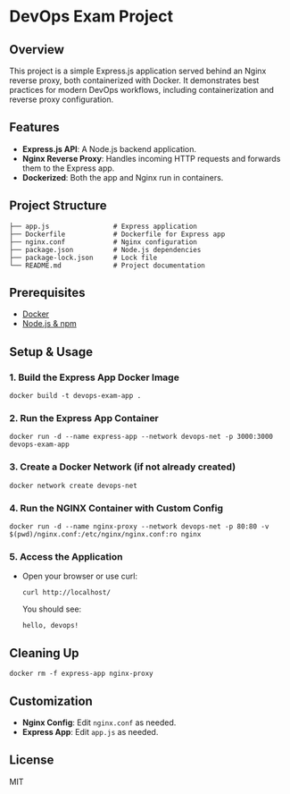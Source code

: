 # DevOps Exam Project

## Overview

This project is a simple Express.js application served behind an Nginx reverse proxy, both containerized with Docker. It demonstrates best practices for modern DevOps workflows, including containerization and reverse proxy configuration.

## Features

-  **Express.js API**: A Node.js backend application.
-  **Nginx Reverse Proxy**: Handles incoming HTTP requests and forwards them to the Express app.
-  **Dockerized**: Both the app and Nginx run in containers.

## Project Structure

```
├── app.js                # Express application
├── Dockerfile            # Dockerfile for Express app
├── nginx.conf            # Nginx configuration
├── package.json          # Node.js dependencies
├── package-lock.json     # Lock file
└── README.md             # Project documentation
```

## Prerequisites

-  [Docker](https://www.docker.com/get-started)
-  [Node.js & npm](https://nodejs.org/)

## Setup & Usage

### 1. Build the Express App Docker Image

```
docker build -t devops-exam-app .
```

### 2. Run the Express App Container

```
docker run -d --name express-app --network devops-net -p 3000:3000 devops-exam-app
```

### 3. Create a Docker Network (if not already created)

```
docker network create devops-net
```

### 4. Run the NGINX Container with Custom Config

```
docker run -d --name nginx-proxy --network devops-net -p 80:80 -v $(pwd)/nginx.conf:/etc/nginx/nginx.conf:ro nginx
```

### 5. Access the Application

-  Open your browser or use curl:
   ```
   curl http://localhost/
   ```
   You should see:
   ```
   hello, devops!
   ```

## Cleaning Up

```
docker rm -f express-app nginx-proxy
```

## Customization

-  **Nginx Config**: Edit `nginx.conf` as needed.
-  **Express App**: Edit `app.js` as needed.

## License

MIT
